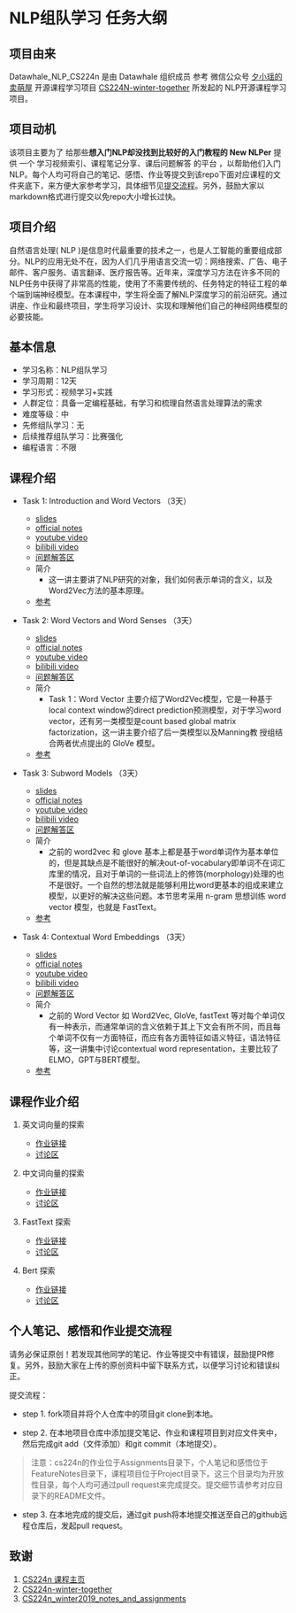 # NLP组队学习 任务大纲

## 项目由来

Datawhale_NLP_CS224n 是由 Datawhale 组织成员 参考 微信公众号 [夕小瑶的卖萌屋](https://mp.weixin.qq.com/s?__biz=MzIwNzc2NTk0NQ==&mid=2247485633&idx=1&sn=24f65254ae07f53ebb1d976b37d2573b&chksm=970c2017a07ba90182d85fc0a238d3234bd9fe3eb357371db756ba73e321f733d52658fe941b&token=1203749132&lang=zh_CN#rd) 开源课程学习项目 [CS224N-winter-together](https://github.com/xixiaoyao/CS224n-winter-together) 所发起的 NLP开源课程学习项目。

## 项目动机

该项目主要为了 给那些**想入门NLP却没找到比较好的入门教程的 New NLPer** 提供 一个 学习视频索引、课程笔记分享、课后问题解答 的平台 ，以帮助他们入门 NLP。每个人均可将自己的笔记、感悟、作业等提交到该repo下面对应课程的文件夹底下，来方便大家参考学习，具体细节见[提交流程](https://github.com/xixiaoyao/CS224n-winter-together/blob/master/README.md#个人笔记感悟和作业提交流程)。另外，鼓励大家以markdown格式进行提交以免repo大小增长过快。

## 项目介绍

自然语言处理( NLP )是信息时代最重要的技术之一，也是人工智能的重要组成部分。NLP的应用无处不在，因为人们几乎用语言交流一切：网络搜索、广告、电子邮件、客户服务、语言翻译、医疗报告等。近年来，深度学习方法在许多不同的NLP任务中获得了非常高的性能，使用了不需要传统的、任务特定的特征工程的单个端到端神经模型。在本课程中，学生将全面了解NLP深度学习的前沿研究。通过讲座、作业和最终项目，学生将学习设计、实现和理解他们自己的神经网络模型的必要技能。

## 基本信息

- 学习名称：NLP组队学习
- 学习周期：12天
- 学习形式：视频学习+实践
- 人群定位：具备一定编程基础，有学习和梳理自然语言处理算法的需求
- 难度等级：中
- 先修组队学习：无
- 后续推荐组队学习：比赛强化
- 编程语言：不限

## 课程介绍

- Task 1: Introduction and Word Vectors （3天）
  - [slides](Lecture/Lecture1/slides/) 
  - [official notes](Lecture/Lecture1/official_notes/)
  - [youtube video](https://www.youtube.com/watch?v=8rXD5-xhemo)
  - [bilibili video](https://www.bilibili.com/video/BV1s4411N7fC?p=1)
  - [问题解答区](https://github.com/km1994/Datawhale_NLP_CS224n/issues/1)
  - 简介
    - 这一讲主要讲了NLP研究的对象，我们如何表示单词的含义，以及Word2Vec方法的基本原理。
  - [参考](Lecture/Lecture1/reference/)

- Task 2: Word Vectors and Word Senses （3天）
  - [slides](Lecture/Lecture2/slides/) 
  - [official notes](Lecture/Lecture2/official_notes/)
  - [youtube video](https://www.youtube.com/watch?v=kEMJRjEdNzM&list=PLoROMvodv4rOhcuXMZkNm7j3fVwBBY42z&index=2)
  - [bilibili video](https://www.bilibili.com/video/BV1s4411N7fC?p=2)
  - [问题解答区](https://github.com/km1994/Datawhale_NLP_CS224n/issues/2)
  - 简介
    - Task 1：Word Vector 主要介绍了Word2Vec模型，它是一种基于local context window的direct prediction预测模型，对于学习word vector，还有另一类模型是count based global matrix factorization，这一讲主要介绍了后一类模型以及Manning教 授组结合两者优点提出的 GloVe 模型。
  - [参考](Lecture/Lecture2/reference/)

- Task 3: Subword Models （3天）
  - [slides](Lecture/Lecture12/slides/) 
  - [official notes](Lecture/Lecture12/official_notes/)
  - [youtube video](https://www.youtube.com/watch?v=9oTHFx0Gg3Q&list=PLoROMvodv4rOhcuXMZkNm7j3fVwBBY42z&index=12)
  - [bilibili video](https://www.bilibili.com/video/BV1s4411N7fC?p=12)
  - [问题解答区](https://github.com/km1994/Datawhale_NLP_CS224n/issues/12)
  - 简介
    - 之前的 word2vec 和 glove 基本上都是基于word单词作为基本单位的，但是其缺点是不能很好的解决out-of-vocabulary即单词不在词汇库里的情况，且对于单词的一些词法上的修饰(morphology)处理的也不是很好。一个自然的想法就是能够利用比word更基本的组成来建立模型，以更好的解决这些问题。本节思考采用 n-gram 思想训练 word vector 模型，也就是 FastText。
  - [参考](Lecture/Lecture12/reference/)

- Task 4: Contextual Word Embeddings  （3天）
  - [slides](Lecture/Lecture13/slides/) 
  - [official notes](Lecture/Lecture14/official_notes/)
  - [youtube video](https://www.youtube.com/watch?v=kEMJRjEdNzM&list=PLoROMvodv4rOhcuXMZkNm7j3fVwBBY42z&index=13)
  - [bilibili video](https://www.bilibili.com/video/BV1s4411N7fC?p=13)
  - [问题解答区](https://github.com/km1994/Datawhale_NLP_CS224n/issues/13)
  - 简介
    - 之前的 Word Vector 如 Word2Vec, GloVe, fastText 等对每个单词仅有一种表示，而通常单词的含义依赖于其上下文会有所不同，而且每个单词不仅有一方面特征，而应有各方面特征如语义特征，语法特征等，这一讲集中讨论contextual word representation，主要比较了ELMO，GPT与BERT模型。
  - [参考](Lecture/Lecture13/reference/)

## 课程作业介绍

1. 英文词向量的探索
   - [作业链接](Assignments/official/homework1/en/)
   - [讨论区](https://github.com/km1994/Datawhale_NLP_CS224n/issues/21)
   
2. 中文词向量的探索
   - [作业链接](Assignments/official/homework1/zh/)
   - [讨论区](https://github.com/km1994/Datawhale_NLP_CS224n/issues/21) 
  
3. FastText 探索
   - [作业链接](Assignments/official/homework1/FastText/)
   - [讨论区](https://github.com/km1994/Datawhale_NLP_CS224n/issues/21) 

4. Bert 探索
   - [作业链接](Assignments/official/homework1/Bert/)
   - [讨论区](https://github.com/km1994/Datawhale_NLP_CS224n/issues/21) 

## 个人笔记、感悟和作业提交流程

请务必保证原创！若发现其他同学的笔记、作业等提交中有错误，鼓励提PR修复。另外，鼓励大家在上传的原创资料中留下联系方式，以便学习讨论和错误纠正。

提交流程：

- step 1. fork项目并将个人仓库中的项目git clone到本地。

- step 2. 在本地项目仓库中添加提交笔记、作业和课程项目到对应文件夹中，然后完成git add（文件添加）和git commit（本地提交）。

> 注意：cs224n的作业位于Assignments目录下，个人笔记和感悟位于FeatureNotes目录下，课程项目位于Project目录下。这三个目录均为开放性目录，每个人均可通过pull request来完成提交。提交细节请参考对应目录下的README文件。

- step 3. 在本地完成的提交后，通过git push将本地提交推送至自己的github远程仓库后，发起pull request。


## 致谢

1. [CS224n 课程主页](http://web.stanford.edu/class/cs224n/index.html)
2. [CS224n-winter-together](https://github.com/xixiaoyao/CS224n-winter-together)
3. [CS224n_winter2019_notes_and_assignments](https://github.com/lrs1353281004/CS224n_winter2019_notes_and_assignments)
  

